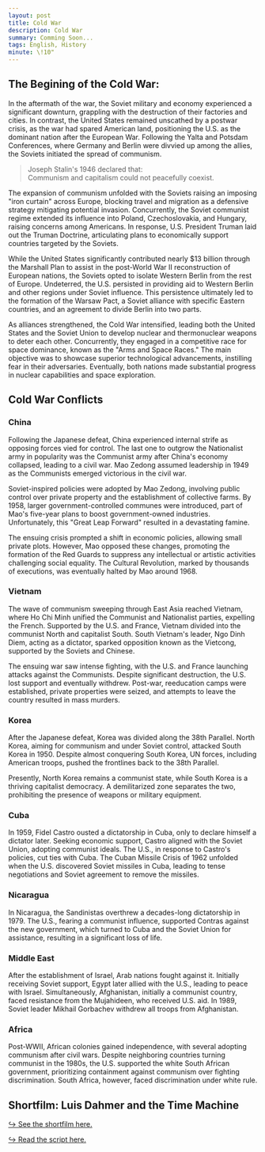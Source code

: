 ```yaml
---
layout: post
title: Cold War
description: Cold War
summary: Comming Soon...
tags: English, History
minute: \!10"
---
```


## The Begining of the Cold War:

In the aftermath of the war, the Soviet military and economy experienced a significant downturn, grappling with the destruction of their factories and cities. In contrast, the United States remained unscathed by a postwar crisis, as the war had spared American land, positioning the U.S. as the dominant nation after the European War. Following the Yalta and Potsdam Conferences, where Germany and Berlin were divvied up among the allies, the Soviets initiated the spread of communism.

> Joseph Stalin's 1946 declared that:\
> Communism and capitalism could not peacefully coexist.

The expansion of communism unfolded with the Soviets raising an imposing "iron curtain" across Europe, blocking travel and migration as a defensive strategy mitigating potential invasion. Concurrently, the Soviet communist regime extended its influence into Poland, Czechoslovakia, and Hungary, raising concerns among Americans. In response, U.S. President Truman laid out the Truman Doctrine, articulating plans to economically support countries targeted by the Soviets.

While the United States significantly contributed nearly $13 billion through the Marshall Plan to assist in the post-World War II reconstruction of European nations, the Soviets opted to isolate Western Berlin from the rest of Europe. Undeterred, the U.S. persisted in providing aid to Western Berlin and other regions under Soviet influence. This persistence ultimately led to the formation of the Warsaw Pact, a Soviet alliance with specific Eastern countries, and an agreement to divide Berlin into two parts.

As alliances strengthened, the Cold War intensified, leading both the United States and the Soviet Union to develop nuclear and thermonuclear weapons to deter each other. Concurrently, they engaged in a competitive race for space dominance, known as the "Arms and Space Races." The main objective was to showcase superior technological advancements, instilling fear in their adversaries. Eventually, both nations made substantial progress in nuclear capabilities and space exploration.

## Cold War Conflicts

### China

Following the Japanese defeat, China experienced internal strife as opposing forces vied for control. The last one to outgrow the Nationalist army in popularity was the Communist army after China's economy collapsed, leading to a civil war. Mao Zedong assumed leadership in 1949 as the Communists emerged victorious in the civil war.

Soviet-inspired policies were adopted by Mao Zedong, involving public control over private property and the establishment of collective farms. By 1958, larger government-controlled communes were introduced, part of Mao's five-year plans to boost government-owned industries. Unfortunately, this "Great Leap Forward" resulted in a devastating famine.

The ensuing crisis prompted a shift in economic policies, allowing small private plots. However, Mao opposed these changes, promoting the formation of the Red Guards to suppress any intellectual or artistic activities challenging social equality. The Cultural Revolution, marked by thousands of executions, was eventually halted by Mao around 1968.

### Vietnam

The wave of communism sweeping through East Asia reached Vietnam, where Ho Chi Minh unified the Communist and Nationalist parties, expelling the French. Supported by the U.S. and France, Vietnam divided into the communist North and capitalist South. South Vietnam's leader, Ngo Dinh Diem, acting as a dictator, sparked opposition known as the Vietcong, supported by the Soviets and Chinese.

The ensuing war saw intense fighting, with the U.S. and France launching attacks against the Communists. Despite significant destruction, the U.S. lost support and eventually withdrew. Post-war, reeducation camps were established, private properties were seized, and attempts to leave the country resulted in mass murders.

### Korea

After the Japanese defeat, Korea was divided along the 38th Parallel. North Korea, aiming for communism and under Soviet control, attacked South Korea in 1950. Despite almost conquering South Korea, UN forces, including American troops, pushed the frontlines back to the 38th Parallel.

Presently, North Korea remains a communist state, while South Korea is a thriving capitalist democracy. A demilitarized zone separates the two, prohibiting the presence of weapons or military equipment.

### Cuba

In 1959, Fidel Castro ousted a dictatorship in Cuba, only to declare himself a dictator later. Seeking economic support, Castro aligned with the Soviet Union, adopting communist ideals. The U.S., in response to Castro's policies, cut ties with Cuba. The Cuban Missile Crisis of 1962 unfolded when the U.S. discovered Soviet missiles in Cuba, leading to tense negotiations and Soviet agreement to remove the missiles.

### Nicaragua

In Nicaragua, the Sandinistas overthrew a decades-long dictatorship in 1979. The U.S., fearing a communist influence, supported Contras against the new government, which turned to Cuba and the Soviet Union for assistance, resulting in a significant loss of life.

### Middle East

After the establishment of Israel, Arab nations fought against it. Initially receiving Soviet support, Egypt later allied with the U.S., leading to peace with Israel. Simultaneously, Afghanistan, initially a communist country, faced resistance from the Mujahideen, who received U.S. aid. In 1989, Soviet leader Mikhail Gorbachev withdrew all troops from Afghanistan.

### Africa

Post-WWII, African colonies gained independence, with several adopting communism after civil wars. Despite neighboring countries turning communist in the 1980s, the U.S. supported the white South African government, prioritizing containment against communism over fighting discrimination. South Africa, however, faced discrimination under white rule.

## Shortfilm: Luis Dahmer and the Time Machine

[↪ See the shortfilm here.](https://docs.google.com/presentation/d/1BO6yGxw_oS_g-zPiZHPendXRCkWhghLS16G4IV9zvp0/edit?usp=sharing)

[↪ Read the script here.](https://docs.google.com/document/d/1iJ-Bdz__FOOT235SJ50qwTHBkzG8t2ozMfNj3Sbg0yU/edit?usp=sharing)

<!--End of file-->